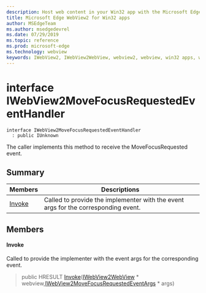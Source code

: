 ```yaml
---
description: Host web content in your Win32 app with the Microsoft Edge WebView2 control
title: Microsoft Edge WebView2 for Win32 apps
author: MSEdgeTeam
ms.author: msedgedevrel
ms.date: 07/29/2019
ms.topic: reference
ms.prod: microsoft-edge
ms.technology: webview
keywords: IWebView2, IWebView2WebView, webview2, webview, win32 apps, win32, edge
---
```


# interface IWebView2MoveFocusRequestedEventHandler 

```
interface IWebView2MoveFocusRequestedEventHandler
  : public IUnknown
```

The caller implements this method to receive the MoveFocusRequested event.

## Summary

 Members                        | Descriptions
--------------------------------|---------------------------------------------
[Invoke](#invoke) | Called to provide the implementer with the event args for the corresponding event.

## Members

#### Invoke 

Called to provide the implementer with the event args for the corresponding event.

> public HRESULT [Invoke](#interface_i_web_view2_move_focus_requested_event_handler_1a147c015896f83523328f0edbafbb9dec)([IWebView2WebView](IWebView2WebView.md#interface_i_web_view2_web_view) * webview,[IWebView2MoveFocusRequestedEventArgs](IWebView2MoveFocusRequestedEventArgs.md#interface_i_web_view2_move_focus_requested_event_args) * args)

